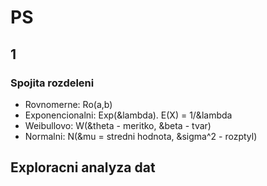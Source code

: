 # PS

## 1

### Spojita rozdeleni

- Rovnomerne: Ro(a,b)
- Exponencionalni: Exp(&lambda). E(X) = 1/&lambda
- Weibullovo: W(&theta - meritko, &beta - tvar)
- Normalni: N(&mu = stredni hodnota, &sigma^2 - rozptyl)

## Exploracni analyza dat
